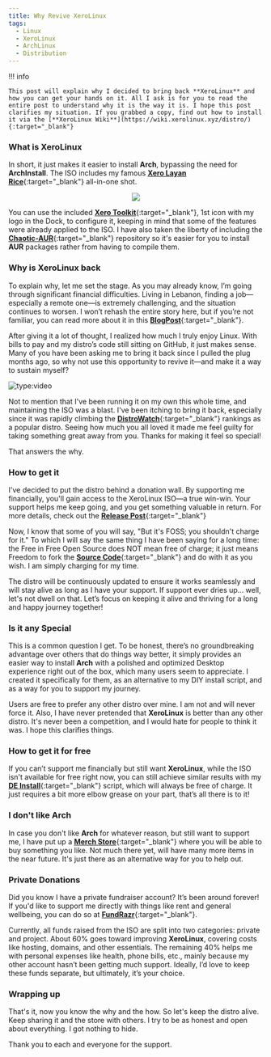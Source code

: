 ```yaml
---
title: Why Revive XeroLinux
tags:
  - Linux
  - XeroLinux
  - ArchLinux
  - Distribution
---
```


!!! info

    This post will explain why I decided to bring back **XeroLinux** and how you can get your hands on it. All I ask is for you to read the entire post to understand why it is the way it is. I hope this post clarifies my situation. If you grabbed a copy, find out how to install it via the [**XeroLinux Wiki**](https://wiki.xerolinux.xyz/distro/){:target="_blank"}

### What is XeroLinux

In short, it just makes it easier to install **Arch**, bypassing the need for **ArchInstall**. The ISO includes my famous [**Xero Layan Rice**](https://wiki.xerolinux.xyz/rices/){:target="_blank"} all-in-one shot.

<p align="center">
  <img src="https://i.imgur.com/ejZ1ZQv.png">
</p>

You can use the included [**Xero Toolkit**](https://wiki.xerolinux.xyz/xlapit/){:target="_blank"}, 1st icon with my logo in the Dock, to configure it, keeping in mind that some of the features were already applied to the ISO. I have also taken the liberty of including the [**Chaotic-AUR**](https://aur.chaotic.cx){:target="_blank"} repository so it's easier for you to install **AUR** packages rather from having to compile them.

### Why is XeroLinux back

To explain why, let me set the stage. As you may already know, I’m going through significant financial difficulties. Living in Lebanon, finding a job—especially a remote one—is extremely challenging, and the situation continues to worsen. I won’t rehash the entire story here, but if you’re not familiar, you can read more about it in this [**BlogPost**](https://blog.techxero.com/index.php/2024/06/07/actively-looking-for-a-job/){:target="_blank"}.

After giving it a lot of thought, I realized how much I truly enjoy Linux. With bills to pay and my distro’s code still sitting on GitHub, it just makes sense. Many of you have been asking me to bring it back since I pulled the plug months ago, so why not use this opportunity to revive it—and make it a way to sustain myself?

![type:video](https://www.youtube.com/embed/lsYg6-wUWXw)

Not to mention that I've been running it on my own this whole time, and maintaining the ISO was a blast. I've been itching to bring it back, especially since it was rapidly climbing the [**DistroWatch**](https://distrowatch.com){:target="_blank"} rankings as a popular distro. Seeing how much you all loved it made me feel guilty for taking something great away from you. Thanks for making it feel so special!

That answers the why.

### How to get it

I've decided to put the distro behind a donation wall. By supporting me financially, you'll gain access to the XeroLinux ISO—a true win-win. Your support helps me keep going, and you get something valuable in return. For more details, check out the [**Release Post**](https://xerolinux.xyz/){:target="_blank"}

Now, I know that some of you will say, "But it's FOSS; you shouldn't charge for it." To which I will say the same thing I have been saying for a long time: the Free in Free Open Source does NOT mean free of charge; it just means Freedom to fork the [**Source Code**](https://github.com/XeroLinuxDev){:target="_blank"} and do with it as you wish. I am simply charging for my time.

The distro will be continuously updated to ensure it works seamlessly and will stay alive as long as I have your support. If support ever dries up… well, let's not dwell on that. Let’s focus on keeping it alive and thriving for a long and happy journey together!

### Is it any Special

This is a common question I get. To be honest, there’s no groundbreaking advantage over others that do things way better, it simply provides an easier way to install **Arch** with a polished and optimized Desktop experience right out of the box, which many users seem to appreciate. I created it specifically for them, as an alternative to my DIY install script, and as a way for you to support my journey.

Users are free to prefer any other distro over mine. I am not and will never force it. Also, I have never pretended that **XeroLinux** is better than any other distro. It's never been a competition, and I would hate for people to think it was. I hope this clarifies things.

### How to get it for free

If you can’t support me financially but still want **XeroLinux**, while the ISO isn't available for free right now, you can still achieve similar results with my [**DE Install**](https://wiki.xerolinux.xyz/script/){:target="_blank"} script, which will always be free of charge. It just requires a bit more elbow grease on your part, that’s all there is to it!

### I don't like Arch

In case you don't like **Arch** for whatever reason, but still want to support me, I have put up a [**Merch Store**](https://shop.xerolinux.xyz){:target="_blank"} where you will be able to buy something you like. Not much there yet, will have many more items in the near future. It's just there as an alternative way for you to help out.

### Private Donations

Did you know I have a private fundraiser account? It’s been around forever! If you'd like to support me directly with things like rent and general wellbeing, you can do so at [**FundRazr**](https://fundrazr.com/xerolinux){:target="_blank"}.

Currently, all funds raised from the ISO are split into two categories: private and project. About 60% goes toward improving **XeroLinux**, covering costs like hosting, domains, and other essentials. The remaining 40% helps me with personal expenses like health, phone bills, etc., mainly because my other account hasn’t been getting much support. Ideally, I’d love to keep these funds separate, but ultimately, it’s your choice.

### Wrapping up

That's it, now you know the why and the how. So let's keep the distro alive. Keep sharing it and the store with others. I try to be as honest and open about everything. I got nothing to hide.

Thank you to each and everyone for the support.



